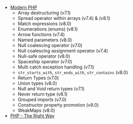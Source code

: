 
- [Modern PHP](https://dnlytras.com/blog/modern-php/)
  - Array destructuring (v7.1)
  - Spread operator within arrays (v7.4) & (v8.1)
  - Match expressions (v8.0)
  - Enumerations (enums) (v8.1)
  - Arrow functions (v7.4)
  - Named parameters (v8.0)
  - Null coalescing operator (v7.0)
  - Null coalescing assignment operator (v7.4)
  - Null-safe operator (v8.0)
  - Spaceship operator (v7.0)
  - Multi catch exception handling (v7.1)
  - `str_starts_with`, `str_ends_with`, `str_contains` (v8.0)
  - Return Types (v7.0)
  - Union types (v8.0)
  - Null and Void return types (v7.1)
  - Never return type (v8.1)
  - Grouped imports (v7.0)
  - Constructor property promotion (v8.0)
  - WeakMaps (v8.0)
- [PHP - The Right Way](https://phptherightway.com/)
